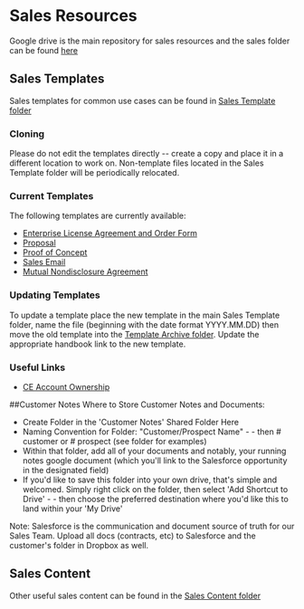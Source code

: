 # Sales Resources

Google drive is the main repository for sales resources and the sales folder can be found [here](https://drive.google.com/drive/u/0/folders/1imPXke4-1DWwGYpJBOQK3wiwtZN-TNKm)

## Sales Templates

Sales templates for common use cases can be found in [Sales Template folder](https://drive.google.com/drive/u/0/folders/13Iu-TWVRfUSSwTS9bVhM6Iofe2-268B9)

### Cloning 

Please do not edit the templates directly -- create a copy and place it in a different location to work on.  Non-template files located in the Sales Template folder will be periodically relocated.

### Current Templates

The following templates are currently available:

- [Enterprise License Agreement and Order Form](https://docs.google.com/document/d/1QrFksymcceOO38jhU5ZHIhr_u6LHW6i8/)
- [Proposal](https://docs.google.com/presentation/d/1Qv75e1oSSL9eRyf8RMOPDFpqoQdOAdmB3lvWcvsZz94/)
- [Proof of Concept](https://docs.google.com/document/d/1IYI4w4Pavjf1s14CNZZ0VPSaheWGtdaNSCD0VDFWlEE/)
- [Sales Email](https://docs.google.com/document/d/1a7NayrKc8JWKgzlpawVCUVCTHFYucrSGA5wuF706B-M/)
- [Mutual Nondisclosure Agreement](https://drive.google.com/file/d/1M6UA8ro-qsdrj9fiB7wkJlD2jpy8epDI/)

### Updating Templates

To update a template place the new template in the main Sales Template folder, name the file (beginning with the date format YYYY.MM.DD) then move the old template into the [Template Archive folder](https://drive.google.com/drive/u/0/folders/1v4SL-sasJOUjyrNStbMnxxh0ZwUUU-4c).  Update the appropriate handbook link to the new template.

### Useful Links

 - [CE Account Ownership](https://docs.google.com/spreadsheets/d/1EbAlUlMoZU-M2haRj0DoW3E7h7KG2D0vwLX3PlwL-h0/edit#gid=0)

##Customer Notes
Where to Store Customer Notes and Documents:
 - Create Folder in the 'Customer Notes' Shared Folder Here
 - Naming Convention for Folder: "Customer/Prospect Name" - - then # customer or # prospect (see folder for examples)
 - Within that folder, add all of your documents and notably, your running notes google document (which you'll link to the Salesforce opportunity in the designated field)
 - If you'd like to save this folder into your own drive, that's simple and welcomed. Simply right click on the folder, then select 'Add Shortcut to Drive' - - then choose the preferred destination where you'd like this to land within your 'My Drive'

Note: Salesforce is the communication and document source of truth for our Sales Team. Upload all docs (contracts, etc) to Salesforce and the customer's folder in Dropbox as well.

## Sales Content

Other useful sales content can be found in the [Sales Content folder](https://drive.google.com/drive/u/0/folders/1Og99CfsVetXCutZBC01q6Cx54dX5YiyZ)

